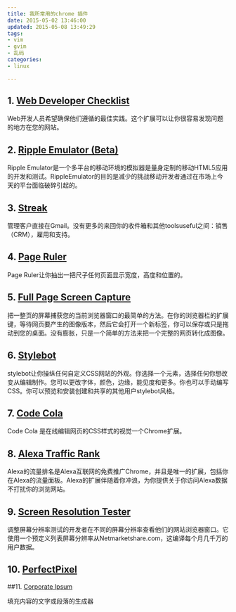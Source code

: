 ```yaml
---
title: 我所常用的chrome 插件
date: 2015-05-02 13:46:00
updated: 2015-05-08 13:49:29
tags: 
- vim
- gvim
- 乱码
categories: 
- linux

---
```

## 1. [Web Developer Checklist](https://chrome.google.com/webstore/detail/web-developer-checklist/iahamcpedabephpcgkeikbclmaljebjp) 
  
Web开发人员希望确保他们遵循的最佳实践。这个扩展可以让你很容易发现问题的地方在您的网站。
## 2. [Ripple Emulator (Beta)](https://chrome.google.com/webstore/detail/ripple-emulator-beta/geelfhphabnejjhdalkjhgipohgpdnoc?hl=en)

Ripple Emulator是一个多平台的移动环境的模拟器是量身定制的移动HTML5应用的开发和测试。RippleEmulator的目的是减少的挑战移动开发者通过在市场上今天的平台面临破碎引起的。


<!--more-->


## 3. [Streak](https://chrome.google.com/webstore/detail/streak-for-gmail/pnnfemgpilpdaojpnkjdgfgbnnjojfik?hl=en)

管理客户直接在Gmail。没有更多的来回你的收件箱和其他toolsuseful之间：销售（CRM），雇用和支持。

## 4. [Page Ruler](https://chrome.google.com/webstore/detail/page-ruler/jlpkojjdgbllmedoapgfodplfhcbnbpn?hl=en)

Page Ruler让你抽出一把尺子任何页面显示宽度，高度和位置的。

## 5. [Full Page Screen Capture](https://chrome.google.com/webstore/detail/full-page-screen-capture/fdpohaocaechififmbbbbbknoalclacl)

把一整页的屏幕捕获您的当前浏览器窗口的最简单的方法。在你的浏览器栏的扩展键，等待网页要产生的图像版本，然后它会打开一个新标签，你可以保存或只是拖动到您的桌面。没有膨胀，只是一个简单的方法来把一个完整的网页转化成图像。

## 6. [Stylebot](https://chrome.google.com/webstore/detail/stylebot/oiaejidbmkiecgbjeifoejpgmdaleoha?hl=en)

stylebot让你操纵任何自定义CSS网站的外观。你选择一个元素，选择任何你想改变从编辑制作。您可以更改字体，颜色，边缘，能见度和更多。你也可以手动编写CSS。你可以预览和安装创建和共享的其他用户stylebot风格。

## 7. [Code Cola](https://chrome.google.com/webstore/detail/code-cola/lomkpheldlbkkfiifcbfifipaofnmnkn?hl=en)

Code Cola 是在线编辑网页的CSS样式的视觉一个Chrome扩展。

## 8. [Alexa Traffic Rank](https://chrome.google.com/webstore/detail/alexa-traffic-rank/cknebhggccemgcnbidipinkifmmegdel?hl=en)

Alexa的流量排名是Alexa互联网的免费推广Chrome，并且是唯一的扩展，包括你在Alexa的流量面板。Alexa的扩展伴随着你冲浪，为你提供关于你访问Alexa数据不打扰你的浏览网站。

## 9. [Screen Resolution Tester](https://chrome.google.com/webstore/detail/screen-resolution-tester/bnbpeddmakpmblddofjnoghpjminhjph?hl=en)

调整屏幕分辨率测试的开发者在不同的屏幕分辨率查看他们的网站浏览器窗口。它使用一个预定义列表屏幕分辨率从Netmarketshare.com，这编译每个月几千万的用户数据。

## 10. [PerfectPixel](https://chrome.google.com/webstore/detail/perfectpixel-by-welldonec/dkaagdgjmgdmbnecmcefdhjekcoceebi?hl=en)

##11. [Corporate Ipsum]()

填充内容的文字或段落的生成器